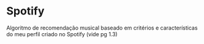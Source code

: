 # Spotify
Algoritmo de recomendação musical baseado em critérios e características do meu perfil criado no Spotify (vide pg 1.3)
